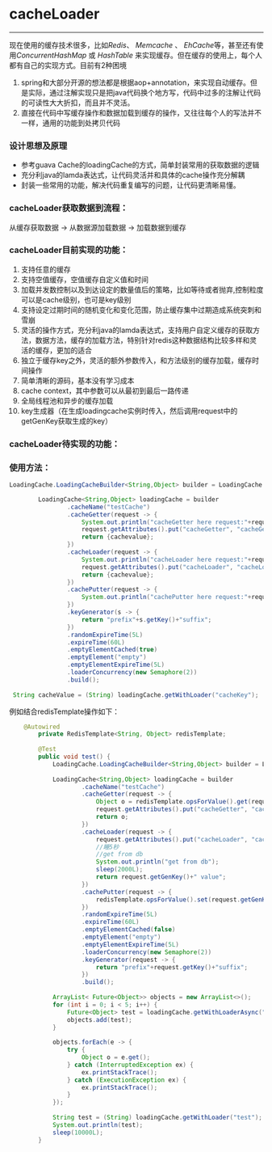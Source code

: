 # cacheLoader
---------------------------------------------

现在使用的缓存技术很多，比如*Redis*、 *Memcache* 、 *EhCache*等，甚至还有使用*ConcurrentHashMap* 或 *HashTable* 来实现缓存。但在缓存的使用上，每个人都有自己的实现方式。目前有2种困境

1. spring和大部分开源的想法都是根据aop+annotation，来实现自动缓存。但是实际，通过注解实现只是把java代码换个地方写，代码中过多的注解让代码的可读性大大折扣，而且并不灵活。
2. 直接在代码中写缓存操作和数据加载到缓存的操作，又往往每个人的写法并不一样，通用的功能到处拷贝代码


### 设计思想及原理

*  参考guava Cache的loadingCache的方式，简单封装常用的获取数据的逻辑
*  充分利java的lamda表达式，让代码灵活并和具体的cache操作充分解耦
*  封装一些常用的功能，解决代码重复编写的问题，让代码更清晰易懂。


### cacheLoader获取数据到流程：
从缓存获取数据 -> 从数据源加载数据 -> 加载数据到缓存 

### cacheLoader目前实现的功能：
1. 支持任意的缓存
2. 支持空值缓存，空值缓存自定义值和时间
3. 加载并发数控制以及到达设定的数量值后的策略，比如等待或者抛弃,控制粒度可以是cache级别，也可是key级别
4. 支持设定过期时间的随机变化和变化范围，防止缓存集中过期造成系统突刺和雪崩
5. 灵活的操作方式，充分利java的lamda表达式，支持用户自定义缓存的获取方法，数据方法，缓存的加载方法，特别针对redis这种数据结构比较多样和灵活的缓存，更加的适合
6. 独立于缓存key之外，灵活的额外参数传入，和方法级别的缓存加载，缓存时间操作
7. 简单清晰的源码，基本没有学习成本
8. cache context，其中参数可以从最初到最后一路传递
9. 全局线程池和异步的缓存加载
10. key生成器（在生成loadingcache实例时传入，然后调用request中的getGenKey获取生成的key）

### cacheLoader待实现的功能：



### 使用方法：
```java
LoadingCache.LoadingCacheBuilder<String,Object> builder = LoadingCache.builder();

        LoadingCache<String,Object> loadingCache = builder
                .cacheName("testCache")
                .cacheGetter(request -> {
                    System.out.println("cacheGetter here request:"+request);
                    request.getAttributes().put("cacheGetter", "cacheGetter");
                    return {cachevalue};
                })
                .cacheLoader(request -> {
                    System.out.println("cacheLoader here request:"+request);
                    request.getAttributes().put("cacheLoader", "cacheLoader");
                    return {cachevalue};
                })
                .cachePutter(request -> {
                    System.out.println("cachePutter here request:"+request);;
                })
                .keyGenerator(s -> {
                    return "prefix"+s.getKey()+"suffix";
                })
                .randomExpireTime(5L)
                .expireTime(60L)
                .emptyElementCached(true)
                .emptyElement("empty")
                .emptyElementExpireTime(5L)
                .loaderConcurrency(new Semaphore(2))
                .build();
                
 String cacheValue = (String) loadingCache.getWithLoader("cacheKey");                
```
例如结合redisTemplate操作如下：

```java
    @Autowired
        private RedisTemplate<String, Object> redisTemplate;
    
        @Test
        public void test() {
            LoadingCache.LoadingCacheBuilder<String,Object> builder = LoadingCache.builder();
    
            LoadingCache<String,Object> loadingCache = builder
                    .cacheName("testCache")
                    .cacheGetter(request -> {
                        Object o = redisTemplate.opsForValue().get(request.getGenKey());
                        request.getAttributes().put("cacheGetter", "cacheGetter");
                        return o;
                    })
                    .cacheLoader(request -> {
                        request.getAttributes().put("cacheLoader", "cacheLoader");
                        //睡5秒
                        //get from db
                        System.out.println("get from db");
                        sleep(2000L);
                        return request.getGenKey()+" value";
                    })
                    .cachePutter(request -> {
                        redisTemplate.opsForValue().set(request.getGenKey(),request.getValue(),request.getExpireTime());
                    })
                    .randomExpireTime(5L)
                    .expireTime(60L)
                    .emptyElementCached(false)
                    .emptyElement("empty")
                    .emptyElementExpireTime(5L)
                    .loaderConcurrency(new Semaphore(2))
                    .keyGenerator(request -> {
                        return "prefix"+request.getKey()+"suffix";
                    })
                    .build();
    
            ArrayList< Future<Object>> objects = new ArrayList<>();
            for (int i = 0; i < 5; i++) {
                Future<Object> test = loadingCache.getWithLoaderAsync("test");
                objects.add(test);
            }
    
            objects.forEach(e -> {
                try {
                    Object o = e.get();
                } catch (InterruptedException ex) {
                    ex.printStackTrace();
                } catch (ExecutionException ex) {
                    ex.printStackTrace();
                }
            });
    
            String test = (String) loadingCache.getWithLoader("test");
            System.out.println(test);
            sleep(10000L);
        }
```
